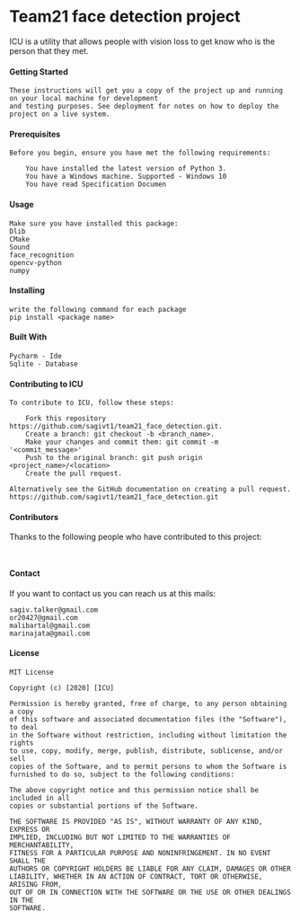 # Team21 face detection project

ICU is a utility that allows people with vision loss to get know who is the person that they met.

#### **Getting Started**
~~~
These instructions will get you a copy of the project up and running on your local machine for development 
and testing purposes. See deployment for notes on how to deploy the project on a live system.
~~~
#### **Prerequisites**
~~~~
Before you begin, ensure you have met the following requirements:

    You have installed the latest version of Python 3.
    You have a Windows machine. Supported - Windows 10
    You have read Specification Documen
~~~~
#### **Usage**
~~~
Make sure you have installed this package:
Dlib
CMake
Sound
face_recognition
opencv-python
numpy
~~~
#### **Installing** 
~~~
write the following command for each package
pip install <package name>
~~~
#### **Built With**
~~~
Pycharm - Ide
Sqlite - Database
~~~
#### **Contributing to ICU**
~~~~
To contribute to ICU, follow these steps:

    Fork this repository https://github.com/sagivt1/team21_face_detection.git.
    Create a branch: git checkout -b <branch_name>.
    Make your changes and commit them: git commit -m '<commit_message>'
    Push to the original branch: git push origin <project_name>/<location>
    Create the pull request.

Alternatively see the GitHub documentation on creating a pull request.
https://github.com/sagivt1/team21_face_detection.git
~~~~

#### **Contributors**

Thanks to the following people who have contributed to this project:
~~~~
   
~~~~

#### **Contact**

If you want to contact us you can reach us at this mails: 
~~~~
sagiv.talker@gmail.com
or20427@gmail.com
malibartal@gmail.com
marinajata@gmail.com
~~~~
#### **License**
~~~~
MIT License

Copyright (c) [2020] [ICU]

Permission is hereby granted, free of charge, to any person obtaining a copy
of this software and associated documentation files (the "Software"), to deal
in the Software without restriction, including without limitation the rights
to use, copy, modify, merge, publish, distribute, sublicense, and/or sell
copies of the Software, and to permit persons to whom the Software is
furnished to do so, subject to the following conditions:

The above copyright notice and this permission notice shall be included in all
copies or substantial portions of the Software.

THE SOFTWARE IS PROVIDED "AS IS", WITHOUT WARRANTY OF ANY KIND, EXPRESS OR
IMPLIED, INCLUDING BUT NOT LIMITED TO THE WARRANTIES OF MERCHANTABILITY,
FITNESS FOR A PARTICULAR PURPOSE AND NONINFRINGEMENT. IN NO EVENT SHALL THE
AUTHORS OR COPYRIGHT HOLDERS BE LIABLE FOR ANY CLAIM, DAMAGES OR OTHER
LIABILITY, WHETHER IN AN ACTION OF CONTRACT, TORT OR OTHERWISE, ARISING FROM,
OUT OF OR IN CONNECTION WITH THE SOFTWARE OR THE USE OR OTHER DEALINGS IN THE
SOFTWARE.

~~~~


